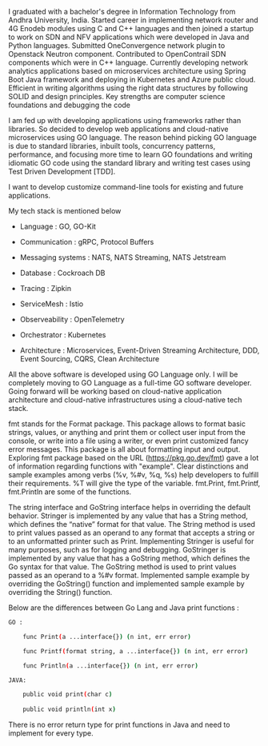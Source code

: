 I graduated with a bachelor's degree in Information Technology from Andhra University, India. Started career in implementing network router and 4G Enodeb modules using C and C++ languages and then joined a startup to work on SDN and NFV applications which were developed in Java and Python languages. Submitted OneConvergence network plugin to
Openstack Neutron component. Contributed to OpenContrail SDN components which were in C++ language. Currently developing network analytics applications based on microservices architecture using 
Spring Boot Java framework and deploying in Kubernetes and Azure public cloud. Efficient in writing algorithms using the right data structures by following SOLID and design principles. Key strengths are computer science foundations and debugging the code

 
I am fed up with developing applications using frameworks rather than libraries. So decided to develop web applications and cloud-native microservices using GO language. The reason behind picking GO language is due to standard libraries, inbuilt tools, concurrency patterns, performance, and focusing more time to learn GO foundations and writing idiomatic GO code using the standard library and writing test cases using Test Driven Development [TDD].

I want to develop customize command-line tools for existing and future applications. 

My tech stack is mentioned below 

- Language : GO, GO-Kit

- Communication : gRPC, Protocol Buffers        

- Messaging systems : NATS, NATS Streaming, NATS Jetstream

- Database : Cockroach DB

- Tracing : Zipkin

- ServiceMesh : Istio

- Observeability : OpenTelemetry

- Orchestrator : Kubernetes

- Architecture : Microservices, Event-Driven Streaming Architecture, DDD, Event Sourcing, CQRS, Clean Architecture

All the above software is developed using GO Language only. I will be completely moving to GO Language as a full-time GO software developer.
Going forward will be working based on cloud-native application architecture and cloud-native infrastructures using a cloud-native tech stack.

fmt stands for the Format package. This package allows to format basic strings, values, or anything and print them or collect user input from the console, or write into a file using a writer, or even print customized fancy error messages. This package is all about formatting input and output. Exploring fmt package based on the URL (https://pkg.go.dev/fmt) gave a lot of information regarding functions with "example". Clear distinctions and sample examples among verbs (%v, %#v, %q, %s) help developers to fulfill their requirements. %T will give the type of the variable. fmt.Print, fmt.Printf, fmt.Println are some of the functions.
 

The string interface and GoString interface helps in overriding the default behavior. Stringer is implemented by any value that has a String method, which defines the “native” format for that value.
The String method is used to print values passed as an operand to any format that accepts a string or to an unformatted printer such as Print. Implementing Stringer is useful for many purposes, such as for logging and debugging. GoStringer is implemented by any value that has a GoString method, which defines the Go syntax for that value. The GoString method is used to print values passed as an operand to a %#v format. Implemented sample example by overriding the GoString() function and implemented sample example by overriding the String() function. 

Below are the differences between Go Lang and Java print functions :

```sh
GO :

    func Print(a ...interface{}) (n int, err error)

    func Printf(format string, a ...interface{}) (n int, err error)

    func Println(a ...interface{}) (n int, err error)
```
```sh
JAVA:

    public void print(char c)
    
    public void println(int x)
```

 

There is no error return type for print functions in Java and need to implement for every type.